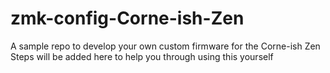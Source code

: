 # zmk-config-Corne-ish-Zen
A sample repo to develop your own custom firmware for the Corne-ish Zen
Steps will be added here to help you through using this yourself
